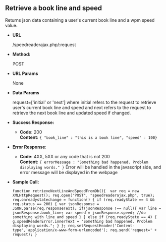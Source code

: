 **Retrieve a book line and speed**
----
  Returns json data containing a user's current book line and a wpm speed value.

* **URL**

  /speedreaderajax.php/:request

* **Method:**

  POST

*  **URL Params**

   None

* **Data Params**

  request=['initial' or 'next']
  where initial refers to the request to retrieve user's current book line and speed
  and next refers to the request to retrieve the next book line and updated speed if changed.

* **Success Response:**

  * **Code:** 200 <br />
    **Content:** `{ "book_line" : "this is a book line", "speed" : 100}`

* **Error Response:**

  * **Code:** 4XX, 5XX or any code that is not 200 <br />
    **Content:** `{ errorMessage : "Something bad happened. Problem displaying words." }`
                  Error will be handled in the javascript side, and error message will be displayed
                  in the webpage

* **Sample Call:**

  `function retrieveNextLineAndSpeedFromDb(){ 
    var req = new XMLHttpRequest();
    req.open("POST", "speedreaderajax.php", true);
    req.onreadystatechange = function() {
      if (req.readyState == 4 && req.status == 200) {
        var jsonResponse = JSON.parse(req.responseText);
        if(jsonResponse !== null){
          var line = jsonResponse.book_line;
          var speed = jsonResponse.speed;
          //do something with line and speed
        }
      } else if (req.readyState == 4) {
        g.speedReaderError.innerText = "Something bad happened. Problem displaying words.";
      }
    };
    req.setRequestHeader('Content-type','application/x-www-form-urlencoded');
    req.send('request=' + request);
  }`
